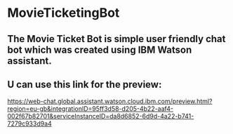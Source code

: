 # MovieTicketingBot
The Movie Ticket Bot is simple user friendly chat bot which was created using IBM Watson assistant.
---------------------------------
## U can use this link for the preview: 
https://web-chat.global.assistant.watson.cloud.ibm.com/preview.html?region=eu-gb&integrationID=95ff3d58-d205-4b22-aaf4-002f67b82701&serviceInstanceID=da8d6852-6d9d-4a22-b741-7279c933d9a4
